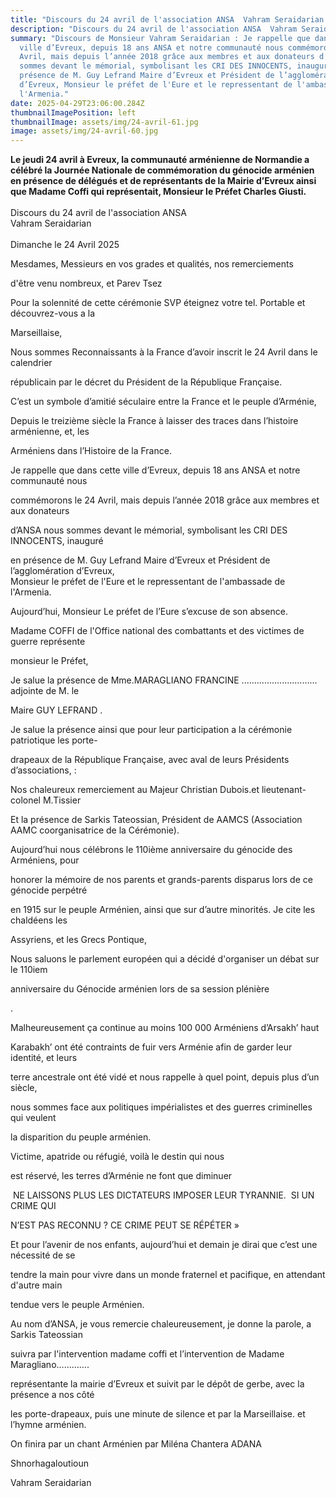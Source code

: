 ```yaml
---
title: "Discours du 24 avril de l'association ANSA  Vahram Seraidarian "
description: "Discours du 24 avril de l'association ANSA  Vahram Seraidarian "
summary: "Discours de Monsieur Vahram Seraidarian : Je rappelle que dans cette
  ville d’Evreux, depuis 18 ans ANSA et notre communauté nous commémorons le 24
  Avril, mais depuis l’année 2018 grâce aux membres et aux donateurs d’ANSA nous
  sommes devant le mémorial, symbolisant les CRI DES INNOCENTS, inauguré en
  présence de M. Guy Lefrand Maire d’Evreux et Président de l’agglomération
  d’Evreux, Monsieur le préfet de l'Eure et le repressentant de l'ambassade de
  l'Armenia."
date: 2025-04-29T23:06:00.284Z
thumbnailImagePosition: left
thumbnailImage: assets/img/24-avril-61.jpg
image: assets/img/24-avril-60.jpg
---
```

**Le jeudi 24 avril à Evreux, la communauté arménienne de Normandie a célébré la Journée Nationale de commémoration du génocide arménien en présence de délégués et de représentants de la Mairie d’Evreux ainsi que Madame Coffi qui représentait, Monsieur le Préfet Charles Giusti.**\
\
Discours du 24 avril de l'association ANSA\
Vahram Seraidarian\
\
Dimanche le 24 Avril 2025

Mesdames, Messieurs en vos grades et qualités, nos remerciements



d'être venu nombreux, et Parev Tsez

Pour la solennité de cette cérémonie SVP éteignez votre tel. Portable et découvrez-vous a la

Marseillaise,

Nous sommes Reconnaissants à la France d’avoir inscrit le 24 Avril dans le calendrier

républicain par le décret du Président de la République Française.

C’est un symbole d’amitié séculaire entre la France et le peuple d’Arménie,

Depuis le treizième siècle la France à laisser des traces dans l’histoire arménienne, et, les

Arméniens dans l’Histoire de la France.

Je rappelle que dans cette ville d’Evreux, depuis 18 ans ANSA et notre communauté nous

commémorons le 24 Avril, mais depuis l’année 2018 grâce aux membres et aux donateurs

d’ANSA nous sommes devant le mémorial, symbolisant les CRI DES INNOCENTS, inauguré

en présence de M. Guy Lefrand Maire d’Evreux et Président de l’agglomération d’Evreux,\
Monsieur le préfet de l'Eure et le repressentant de l'ambassade de l'Armenia.

Aujourd’hui, Monsieur Le préfet de l’Eure s’excuse de son absence.

Madame COFFI de l'Office national des combattants et des victimes de guerre représente

monsieur le Préfet,

Je salue la présence de Mme.MARAGLIANO FRANCINE .............................. adjointe de M. le

Maire GUY LEFRAND .

Je salue la présence ainsi que pour leur participation a la cérémonie patriotique les porte-

drapeaux de la République Française, avec aval de leurs Présidents d’associations, : 

Nos chaleureux remerciement au Majeur Christian Dubois.et lieutenant-colonel M.Tissier

Et la présence de Sarkis Tateossian, Président de AAMCS (Association AAMC coorganisatrice de la Cérémonie).

Aujourd’hui nous célébrons le 110ième anniversaire du génocide des Arméniens, pour

honorer la mémoire de nos parents et grands-parents disparus lors de ce génocide perpétré

en 1915 sur le peuple Arménien, ainsi que sur d’autre minorités. Je cite les chaldéens les

Assyriens, et les Grecs Pontique,

Nous saluons le parlement européen qui a décidé d&#39;organiser un débat sur le 110iem

anniversaire du Génocide arménien lors de sa session plénière

.



Malheureusement ça continue au moins 100 000 Arméniens d’Arsakh’ haut

Karabakh’ ont été contraints de fuir vers Arménie afin de garder leur identité, et leurs

terre ancestrale ont été vidé et nous rappelle à quel point, depuis plus d’un siècle,

nous sommes face aux politiques impérialistes et des guerres criminelles qui veulent

la disparition du peuple arménien.

Victime, apatride ou réfugié, voilà le destin qui nous

est réservé, les terres d’Arménie ne font que diminuer



 NE LAISSONS PLUS LES DICTATEURS IMPOSER LEUR TYRANNIE.  SI UN CRIME QUI

N’EST PAS RECONNU ? CE CRIME PEUT SE RÉPÉTER »



Et pour l’avenir de nos enfants, aujourd’hui et demain je dirai que c’est une nécessité de se

tendre la main pour vivre dans un monde fraternel et pacifique, en attendant d&#39;autre main

tendue vers le peuple Arménien.

Au nom d’ANSA, je vous remercie chaleureusement, je donne la parole, a Sarkis Tateossian

suivra par l'intervention madame coffi et l’intervention de Madame Maragliano………….

représentante la mairie d’Evreux et suivit par le dépôt de gerbe, avec la présence a nos côté

les porte-drapeaux, puis une minute de silence et par la Marseillaise. et l’hymne arménien.

On finira par un chant Arménien par Miléna Chantera ADANA



Shnorhagaloutioun



Vahram Seraidarian